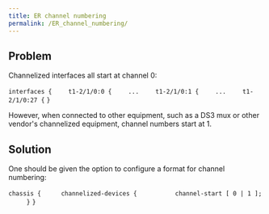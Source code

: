 ```yaml
---
title: ER channel numbering
permalink: /ER_channel_numbering/
---
```


Problem
-------

Channelized interfaces all start at channel 0:

`interfaces {`
`    t1-2/1/0:0 {`
`    ...`
`    t1-2/1/0:1 {`
`    ...`
`    t1-2/1/0:27 {`
`}`

However, when connected to other equipment, such as a DS3 mux or other vendor's channelized equipment, channel numbers start at 1.

Solution
--------

One should be given the option to configure a format for channel numbering:

`chassis {`
`     channelized-devices {`
`          channel-start [ 0 | 1 ];`
`     }`
`}`